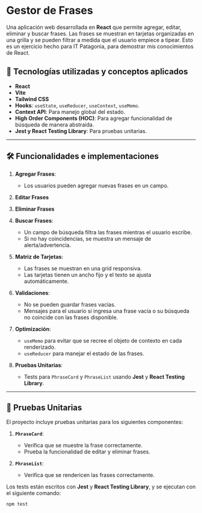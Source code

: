 # Gestor de Frases

Una aplicación web desarrollada en **React** que permite agregar, editar, eliminar y buscar frases. Las frases se muestran en tarjetas organizadas en una grilla y se pueden filtrar a medida que el usuario empiece a tipear. Esto es un ejercicio hecho para IT Patagonia, para demostrar mis conocimientos de React.

## 🚀 Tecnologías utilizadas y conceptos aplicados

- **React**
- **Vite** 
- **Tailwind CSS** 
- **Hooks**: `useState`, `useReducer`, `useContext`, `useMemo`.
- **Context API**: Para manejo global del estado.
- **High Order Components (HOC)**: Para agregar funcionalidad de búsqueda de manera abstraída.
- **Jest y React Testing Library**: Para pruebas unitarias.

---

## 🛠️ Funcionalidades e implementaciones

1. **Agregar Frases**:
   - Los usuarios pueden agregar nuevas frases en un campo.

2. **Editar Frases**

3. **Eliminar Frases**

4. **Buscar Frases**:
   - Un campo de búsqueda filtra las frases mientras el usuario escribe.
   - Si no hay coincidencias, se muestra un mensaje de alerta/advertencia.

5. **Matriz de Tarjetas**:
   - Las frases se muestran en una grid responsiva.
   - Las tarjetas tienen un ancho fijo y el texto se ajusta automáticamente.

6. **Validaciones**:
   - No se pueden guardar frases vacías.
   - Mensajes para el usuario si ingresa una frase vacía o su búsqueda no coincide con las frases disponible.

7. **Optimización**:
   - `useMemo` para evitar que se recree el objeto de contexto en cada renderizado.
   - `useReducer` para manejar el estado de las frases.

8. **Pruebas Unitarias**:
   - Tests para `PhraseCard` y `PhraseList` usando **Jest** y **React Testing Library**.

---

## 🧪 Pruebas Unitarias

El proyecto incluye pruebas unitarias para los siguientes componentes:

1. **`PhraseCard`**:
   - Verifica que se muestre la frase correctamente.
   - Prueba la funcionalidad de editar y eliminar frases.

2. **`PhraseList`**:
   - Verifica que se rendericen las frases correctamente.

Los tests están escritos con **Jest** y **React Testing Library**, y se ejecutan con el siguiente comando:

```bash
npm test
